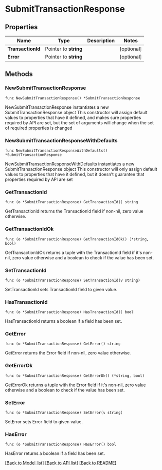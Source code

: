# SubmitTransactionResponse

## Properties

Name | Type | Description | Notes
------------ | ------------- | ------------- | -------------
**TransactionId** | Pointer to **string** |  | [optional] 
**Error** | Pointer to **string** |  | [optional] 

## Methods

### NewSubmitTransactionResponse

`func NewSubmitTransactionResponse() *SubmitTransactionResponse`

NewSubmitTransactionResponse instantiates a new SubmitTransactionResponse object
This constructor will assign default values to properties that have it defined,
and makes sure properties required by API are set, but the set of arguments
will change when the set of required properties is changed

### NewSubmitTransactionResponseWithDefaults

`func NewSubmitTransactionResponseWithDefaults() *SubmitTransactionResponse`

NewSubmitTransactionResponseWithDefaults instantiates a new SubmitTransactionResponse object
This constructor will only assign default values to properties that have it defined,
but it doesn't guarantee that properties required by API are set

### GetTransactionId

`func (o *SubmitTransactionResponse) GetTransactionId() string`

GetTransactionId returns the TransactionId field if non-nil, zero value otherwise.

### GetTransactionIdOk

`func (o *SubmitTransactionResponse) GetTransactionIdOk() (*string, bool)`

GetTransactionIdOk returns a tuple with the TransactionId field if it's non-nil, zero value otherwise
and a boolean to check if the value has been set.

### SetTransactionId

`func (o *SubmitTransactionResponse) SetTransactionId(v string)`

SetTransactionId sets TransactionId field to given value.

### HasTransactionId

`func (o *SubmitTransactionResponse) HasTransactionId() bool`

HasTransactionId returns a boolean if a field has been set.

### GetError

`func (o *SubmitTransactionResponse) GetError() string`

GetError returns the Error field if non-nil, zero value otherwise.

### GetErrorOk

`func (o *SubmitTransactionResponse) GetErrorOk() (*string, bool)`

GetErrorOk returns a tuple with the Error field if it's non-nil, zero value otherwise
and a boolean to check if the value has been set.

### SetError

`func (o *SubmitTransactionResponse) SetError(v string)`

SetError sets Error field to given value.

### HasError

`func (o *SubmitTransactionResponse) HasError() bool`

HasError returns a boolean if a field has been set.


[[Back to Model list]](../README.md#documentation-for-models) [[Back to API list]](../README.md#documentation-for-api-endpoints) [[Back to README]](../README.md)


